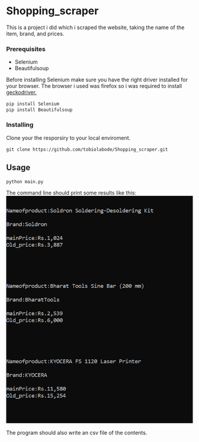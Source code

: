 # Shopping_scraper
This is a project i did which i scraped the website, taking the name of the item, brand, and prices. 

### Prerequisites

* Selenium
* Beautifulsoup 

Before installing Selenium make sure you have the right driver installed for your browser.
The browser i used was firefox so i was required to install [geckodriver.](https://github.com/mozilla/geckodriver/releases) 

```
pip install Selenium
pip install Beautifulsoup
```


### Installing
Clone your the resporsiry to your local enviroment.

```
git clone https://github.com/tobiolabode/Shopping_scraper.git
```

## Usage 

```
python main.py
```
The command line should print some results like this:
![alt text](https://github.com/tobiolabode/Shopping_scraper/blob/master/Commard-propmt.PNG)

The program should also write an csv file of the contents.




